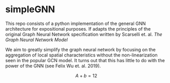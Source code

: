 # simpleGNN

This repo consists of a python implementation of the general GNN architecture for expositional purposes. If adapts the principles of the original Graph Neural Network specification written by Scarselli et. al. *The Graph Neural Network Model*

We aim to greatly simplify the graph neural network by focusing on the aggregation of local spatial characteristics without the non-linearization seen in the popular GCN model. It turns out that this has little to do with the power of the GNN (see Felix Wu et. al. 2019).

```math
A + b = 12
```